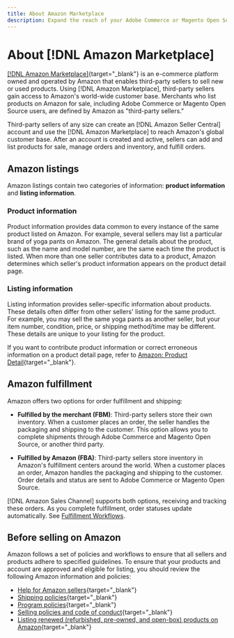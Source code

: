 ```yaml
---
title: About Amazon Marketplace
description: Expand the reach of your Adobe Commerce or Magento Open Source store by leveraging your product catalog as listings in the Amazon Marketplace.
---
```


# About [!DNL Amazon Marketplace]

[[!DNL Amazon Marketplace]](https://sell.amazon.com/){target="_blank"} is an e-commerce platform owned and operated by Amazon that enables third-party sellers to sell new or used products. Using [!DNL Amazon Marketplace], third-party sellers gain access to Amazon's world-wide customer base. Merchants who list products on Amazon for sale, including Adobe Commerce or Magento Open Source users, are defined by Amazon as "third-party sellers."

Third-party sellers of any size can create an [!DNL Amazon Seller Central] account and use the [!DNL Amazon Marketplace] to reach Amazon's global customer base. After an account is created and active, sellers can add and list products for sale, manage orders and inventory, and fulfill orders.

## Amazon listings

Amazon listings contain two categories of information: **product information** and **listing information**.

### Product information

Product information provides data common to every instance of the same product listed on Amazon. For example, several sellers may list a particular brand of yoga pants on Amazon. The general details about the product, such as the name and model number, are the same each time the product is listed. When more than one seller contributes data to a product, Amazon determines which seller's product information appears on the product detail page.

### Listing information

Listing information provides seller-specific information about products. These details often differ from other sellers' listing for the same product. For example, you may sell the same yoga pants as another seller, but your item number, condition, price, or shipping method/time may be different. These details are unique to your listing for the product.

If you want to contribute product information or correct erroneous information on a product detail page, refer to [Amazon: Product Detail](https://sellercentral.amazon.com/gp/help/external/200335450){target="_blank"}.

## Amazon fulfillment

Amazon offers two options for order fulfillment and shipping:

- **Fulfilled by the merchant (FBM)**: Third-party sellers store their own inventory. When a customer places an order, the seller handles the packaging and shipping to the customer. This option allows you to complete shipments through Adobe Commerce and Magento Open Source, or another third party.

- **Fulfilled by Amazon (FBA)**: Third-party sellers store inventory in Amazon's fulfillment centers around the world. When a customer places an order, Amazon handles the packaging and shipping to the customer. Order details and status are sent to Adobe Commerce or Magento Open Source.

[!DNL Amazon Sales Channel] supports both options, receiving and tracking these orders. As you complete fulfillment, order statuses update automatically. See [Fulfillment Workflows](./fulfillment-workflows.md).

## Before selling on Amazon

Amazon follows a set of policies and workflows to ensure that all sellers and products adhere to specified guidelines. To ensure that your products and account are approved and eligible for listing, you should review the following Amazon information and policies:

- [Help for Amazon sellers](https://sellercentral.amazon.com/gp/help/external/help-page.html?itemID=2&language=en_US/){target="_blank"}
- [Shipping policies](https://sellercentral.amazon.com/gp/help/external/201901620?language=en-US){target="_blank"}
- [Program policies](https://sellercentral.amazon.com/gp/help/external/521?language=en-US){target="_blank"}
- [Selling policies and code of conduct](https://sellercentral.amazon.com/gp/help/external/1801?language=en-US){target="_blank"}
- [Listing renewed (refurbished, pre-owned, and open-box) products on Amazon](https://sell.amazon.com/programs/renewed){target="_blank"}

